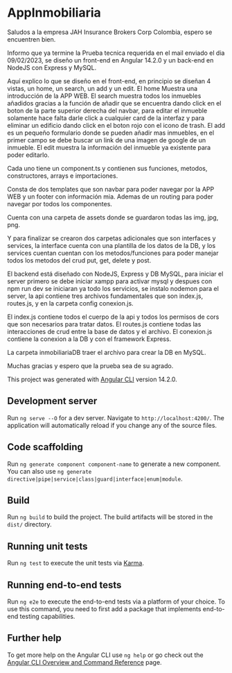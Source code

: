# AppInmobiliaria

Saludos a la empresa JAH Insurance Brokers Corp Colombia, espero se encuentren bien.

Informo que ya termine la Prueba tecnica requerida en el mail enviado el dia 09/02/2023, se diseño un front-end en Angular 14.2.0 y un back-end en NodeJS con Express y MySQL.

Aquí explico lo que se diseño en el front-end, en principio se diseñan 4 vistas, un home, un search, un add y un edit.
El home Muestra una introducción de la APP WEB.
El search muestra todos los inmuebles añadidos gracias a la función de añadir que se encuentra dando click en el boton de la parte superior derecha del navbar, para editar el inmueble solamente hace falta darle click a cualquier card de la interfaz y para eliminar un edificio dando click en el boton rojo con el icono de trash.
El add es un pequeño formulario donde se pueden añadir mas inmuebles, en el primer campo se debe buscar un link de una imagen de google de un inmueble.
El edit muestra la información del inmueble ya existente para poder editarlo.

Cada uno tiene un component.ts y contienen sus funciones, metodos, constructores, arrays e importaciones.

Consta de dos templates que son navbar para poder navegar por la APP WEB y un footer con información mia. Ademas de un routing para poder navegar por todos los componentes.

Cuenta con una carpeta de assets donde se guardaron todas las img, jpg, png.

Y para finalizar se crearon dos carpetas adicionales que son interfaces y services, la interface cuenta con una plantilla de los datos de la DB, y los services cuentan cuentan con los metodos/funciones para poder manejar todos los metodos del crud put, get, delete y post.

El backend está diseñado con NodeJS, Express y DB MySQL, para iniciar el server primero se debe iniciar xampp para activar mysql y despues con npm run dev se iniciaran ya todo los servicios, se instalo nodemon para el server, la api contiene tres archivos fundamentales que son index.js, routes.js, y en la carpeta config conexion.js.

El index.js contiene todos el cuerpo de la api y todos los permisos de cors que son necesarios para tratar datos.
El routes.js contiene todas las interacciones de crud entre la base de datos y el archivo.
El conexion.js contiene la conexion a la DB y con el framework Express.

La carpeta inmobiliariaDB traer el archivo para crear la DB en MySQL.

Muchas gracias y espero que la prueba sea de su agrado.

This project was generated with [Angular CLI](https://github.com/angular/angular-cli) version 14.2.0.

## Development server

Run `ng serve --O` for a dev server. Navigate to `http://localhost:4200/`. The application will automatically reload if you change any of the source files.

## Code scaffolding

Run `ng generate component component-name` to generate a new component. You can also use `ng generate directive|pipe|service|class|guard|interface|enum|module`.

## Build

Run `ng build` to build the project. The build artifacts will be stored in the `dist/` directory.

## Running unit tests

Run `ng test` to execute the unit tests via [Karma](https://karma-runner.github.io).

## Running end-to-end tests

Run `ng e2e` to execute the end-to-end tests via a platform of your choice. To use this command, you need to first add a package that implements end-to-end testing capabilities.

## Further help

To get more help on the Angular CLI use `ng help` or go check out the [Angular CLI Overview and Command Reference](https://angular.io/cli) page.

